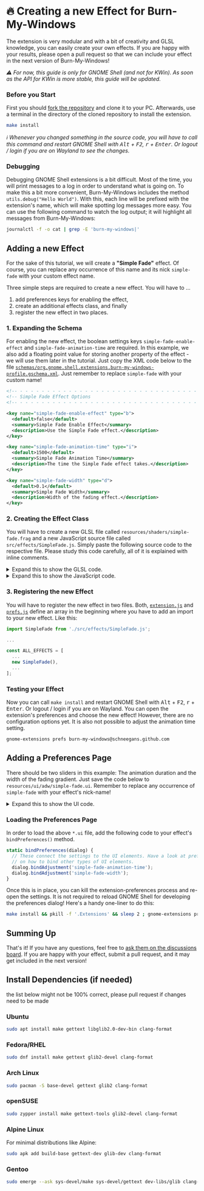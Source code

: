<!--
SPDX-FileCopyrightText: Simon Schneegans <code@simonschneegans.de>
SPDX-License-Identifier: CC-BY-4.0
-->

# 🔥 Creating a new Effect for Burn-My-Windows

The extension is very modular and with a bit of creativity and GLSL knowledge, you can easily create your own effects.
If you are happy with your results, please open a pull request so that we can include your effect in the next version of Burn-My-Windows!

_:warning: For now, this guide is only for GNOME Shell (and not for KWin). As soon as the API for KWin is more stable, this guide will be updated._

### Before you Start

First you should [fork the repository](https://github.com/Schneegans/Burn-My-Windows/fork) and clone it to your PC.
Afterwards, use a terminal in the directory of the cloned repository to install the extension.

```bash
make install
```

_:information_source: Whenever you changed something in the source code, you will have to call this command and restart GNOME Shell with <kbd>Alt</kbd> + <kbd>F2</kbd>, <kbd>r</kbd> + <kbd>Enter</kbd>.
Or logout / login if you are on Wayland to see the changes._

### Debugging

Debugging GNOME Shell extensions is a bit difficult.
Most of the time, you will print messages to a log in order to understand what is going on.
To make this a bit more convenient, Burn-My-Windows includes the method `utils.debug("Hello World")`.
With this, each line will be prefixed with the extension's name, which will make spotting log messages more easy. You can use the following command to watch the log output; it will highlight all messages from Burn-My-Windows:

```bash
journalctl -f -o cat | grep -E 'burn-my-windows|'
```

## Adding a new Effect

For the sake of this tutorial, we will create a **"Simple Fade"** effect.
Of course, you can replace any occurrence of this name and its nick `simple-fade` with your custom effect name.

Three simple steps are required to create a new effect.
You will have to ...

1. add preferences keys for enabling the effect,
2. create an additional effects class, and finally
3. register the new effect in two places.

### 1. Expanding the Schema

For enabling the new effect, the boolean settings keys `simple-fade-enable-effect` and `simple-fade-animation-time` are required.
In this example, we also add a floating point value for storing another property of the effect - we will use them later in the tutorial.
Just copy the XML code below to the file [`schemas/org.gnome.shell.extensions.burn-my-windows-profile.gschema.xml`](../schemas/org.gnome.shell.extensions.burn-my-windows-profile.gschema.xml).
Just remember to replace `simple-fade` with your custom name!

```xml
<!-- - - - - - - - - - - - - - - - - - - - - - - - - - - - - - - - - - - - - - - - -->
<!-- Simple Fade Effect Options                                                    -->
<!-- - - - - - - - - - - - - - - - - - - - - - - - - - - - - - - - - - - - - - - - -->

<key name="simple-fade-enable-effect" type="b">
  <default>false</default>
  <summary>Simple Fade Enable Effect</summary>
  <description>Use the Simple Fade effect.</description>
</key>

<key name="simple-fade-animation-time" type="i">
  <default>1500</default>
  <summary>Simple Fade Animation Time</summary>
  <description>The time the Simple Fade effect takes.</description>
</key>

<key name="simple-fade-width" type="d">
  <default>0.1</default>
  <summary>Simple Fade Width</summary>
  <description>Width of the fading effect.</description>
</key>
```

### 2. Creating the Effect Class

You will have to create a new GLSL file called `resources/shaders/simple-fade.frag` and a new JavaScript source file called `src/effects/SimpleFade.js`.
Simply paste the following source code to the respective file.
Please study this code carefully, all of it is explained with inline comments.

<details>
  <summary>Expand this to show the GLSL code.</summary>

```glsl
//////////////////////////////////////////////////////////////////////////////////////////
//          )                                                   (                       //
//       ( /(   (  (               )    (       (  (  (         )\ )    (  (            //
//       )\()) ))\ )(   (         (     )\ )    )\))( )\  (    (()/( (  )\))(  (        //
//      ((_)\ /((_|()\  )\ )      )\  '(()/(   ((_)()((_) )\ )  ((_)))\((_)()\ )\       //
//      | |(_|_))( ((_)_(_/(    _((_))  )(_))  _(()((_|_)_(_/(  _| |((_)(()((_|(_)      //
//      | '_ \ || | '_| ' \))  | '  \()| || |  \ V  V / | ' \)) _` / _ \ V  V (_-<      //
//      |_.__/\_,_|_| |_||_|   |_|_|_|  \_, |   \_/\_/|_|_||_|\__,_\___/\_/\_//__/      //
//                                 |__/                                                 //
//////////////////////////////////////////////////////////////////////////////////////////

// SPDX-FileCopyrightText: Your Name <your@email.com>
// SPDX-License-Identifier: GPL-3.0-or-later

// The content from common.glsl is automatically prepended to each shader effect. This
// provides the standard input:

// vec2  iTexCoord:     Texture coordinates for retrieving the window input color.
// bool  uIsFullscreen: True if the window is maximized or in fullscreen mode.
// bool  uForOpening:   True if a window-open animation is ongoing, false otherwise.
// float uProgress:     A value which transitions from 0 to 1 during the animation.
// float uDuration:     The duration of the current animation in seconds.
// vec2  uSize:         The size of uTexture in pixels.
// float uPadding:      The empty area around the actual window (e.g. where the shadow
//                      is drawn). For now, this will only be set on GNOME.

// Furthermore, there are two global methods for reading the window input color and
// setting the shader output color. Both methods assume straight alpha:

// vec4 getInputColor(vec2 coords)
// void setOutputColor(vec4 outColor)

// The width of the fading effect is loaded from the settings.
uniform float uFadeWidth;

void main() {
  // Get the color from the window texture.
  vec4 oColor = getInputColor(iTexCoord.st);

  // Radial distance from window edge to the window's center.
  float dist = length(iTexCoord.st - 0.5) * 2.0 / sqrt(2.0);

  // This gradually dissolves from [1..0] from the outside to the center. We
  // switch the direction for opening and closing.
  float progress = uForOpening ? 1.0 - uProgress : uProgress;
  float mask = (1.0 - progress * (1.0 + uFadeWidth) - dist + uFadeWidth) / uFadeWidth;

  // Make the mask smoother.
  mask = smoothstep(0, 1, mask);

  // Apply the mask to the output.
  oColor.a *= mask;

  setOutputColor(oColor);
}
```

</details>

<details>
  <summary>Expand this to show the JavaScript code.</summary>

```javascript
//////////////////////////////////////////////////////////////////////////////////////////
//          )                                                   (                       //
//       ( /(   (  (               )    (       (  (  (         )\ )    (  (            //
//       )\()) ))\ )(   (         (     )\ )    )\))( )\  (    (()/( (  )\))(  (        //
//      ((_)\ /((_|()\  )\ )      )\  '(()/(   ((_)()((_) )\ )  ((_)))\((_)()\ )\       //
//      | |(_|_))( ((_)_(_/(    _((_))  )(_))  _(()((_|_)_(_/(  _| |((_)(()((_|(_)      //
//      | '_ \ || | '_| ' \))  | '  \()| || |  \ V  V / | ' \)) _` / _ \ V  V (_-<      //
//      |_.__/\_,_|_| |_||_|   |_|_|_|  \_, |   \_/\_/|_|_||_|\__,_\___/\_/\_//__/      //
//                                 |__/                                                 //
//////////////////////////////////////////////////////////////////////////////////////////

// SPDX-FileCopyrightText: Your Name <your@email.com>
// SPDX-License-Identifier: GPL-3.0-or-later

"use strict";

import * as utils from "../utils.js";

// We import the ShaderFactory only in the Shell process as it is not required in the
// preferences process. The preferences process does not create any shader instances, it
// only uses the static metadata of the effect.
const ShaderFactory = await utils.importInShellOnly("./ShaderFactory.js");

const _ = await utils.importGettext();

//////////////////////////////////////////////////////////////////////////////////////////
// This effect ...                                                                      //
// <- Please add a description of your effect here ->                                   //
//////////////////////////////////////////////////////////////////////////////////////////

// The effect class can be used to get some metadata (like the effect's name or supported
// GNOME Shell versions), to initialize the respective page of the settings dialog, as
// well as to create the actual shader for the effect.
export default class Effect {
  // The constructor creates a ShaderFactory which will be used by extension.js to create
  // shader instances for this effect. The shaders will be automagically created using the
  // GLSL file in resources/shaders/<nick>.glsl. The callback will be called for each
  // newly created shader instance.
  constructor() {
    this.shaderFactory = new ShaderFactory(Effect.getNick(), (shader) => {
      // Store uniform locations of newly created shaders.
      shader._uFadeWidth = shader.get_uniform_location("uFadeWidth");

      // Write all uniform values at the start of each animation.
      shader.connect("begin-animation", (shader, settings) => {
        shader.set_uniform_float(shader._uFadeWidth, 1, [
          settings.get_double("simple-fade-width"),
        ]);
      });
    });
  }

  // ---------------------------------------------------------------------------- metadata

  // The effect is available on all GNOME Shell versions supported by this extension.
  static getMinShellVersion() {
    return [3, 36];
  }

  // This will be called in various places where a unique identifier for this effect is
  // required. It should match the prefix of the settings keys which store whether the
  // effect is enabled currently (e.g. '*-enable-effect'), and its animation time
  // (e.g. '*-animation-time'). Also, the shader file and the settings UI files should be
  // named likes this.
  static getNick() {
    return "simple-fade";
  }

  // This will be shown in the sidebar of the preferences dialog as well as in the
  // drop-down menus where the user can choose the effect.
  static getLabel() {
    return _("Simple Fade Effect");
  }

  // -------------------------------------------------------------------- API for prefs.js

  // This is called by the preferences dialog whenever a new effect profile is loaded. It
  // binds all user interface elements to the respective settings keys of the profile.
  static bindPreferences(dialog) {
    // Empty for now... Code is added here later in the tutorial!
  }

  // ---------------------------------------------------------------- API for extension.js

  // The getActorScale() is called from extension.js to adjust the actor's size during the
  // animation. This is useful if the effect requires drawing something beyond the usual
  // bounds of the actor. This only works for GNOME 3.38+.
  static getActorScale(settings, forOpening, actor) {
    return { x: 1.0, y: 1.0 };
  }
}
```

</details>

### 3. Registering the new Effect

You will have to register the new effect in two files.
Both, [`extension.js`](../extension.js) and [`prefs.js`](../prefs.js) define an array in the beginning where you have to add an import to your new effect.
Like this:

```javascript
import SimpleFade from './src/effects/SimpleFade.js';

...

const ALL_EFFECTS = [
  ...
  new SimpleFade(),
  ...
];
```

### Testing your Effect

Now you can call `make install` and restart GNOME Shell with <kbd>Alt</kbd> + <kbd>F2</kbd>, <kbd>r</kbd> + <kbd>Enter</kbd>.
Or logout / login if you are on Wayland.
You can open the extension's preferences and choose the new effect!
However, there are no configuration options yet.
It is also not possible to adjust the animation time setting.

```bash
gnome-extensions prefs burn-my-windows@schneegans.github.com
```

## Adding a Preferences Page

There should be two sliders in this example: The animation duration and the width of the fading gradient.
Just save the code below to `resources/ui/adw/simple-fade.ui`.
Remember to replace any occurrence of `simple-fade` with your effect's nick-name!

<details>
  <summary>Expand this to show the UI code.</summary>

```xml
<?xml version="1.0" encoding="UTF-8"?>

<!--
SPDX-FileCopyrightText: Your Name <your@email.com>
SPDX-License-Identifier: GPL-3.0-or-later
-->

<interface domain="burn-my-windows">

  <object class="GtkAdjustment" id="simple-fade-animation-time">
    <property name="upper">3000</property>
    <property name="lower">100</property>
    <property name="step-increment">10</property>
    <property name="page-increment">100</property>
  </object>

  <object class="GtkAdjustment" id="simple-fade-width">
    <property name="upper">1</property>
    <property name="lower">0</property>
    <property name="step-increment">0.01</property>
    <property name="page-increment">0.1</property>
  </object>

  <object class="AdwExpanderRow" id="simple-fade-prefs">

    <child>
      <object class="AdwActionRow">
        <property name="title" translatable="yes">Animation Time [ms]</property>
        <child>
          <object class="GtkScale">
            <property name="valign">center</property>
            <property name="draw-value">1</property>
            <property name="digits">0</property>
            <property name="value-pos">left</property>
            <property name="width-request">300</property>
            <property name="adjustment">simple-fade-animation-time</property>
          </object>
        </child>
        <child>
          <object class="GtkButton" id="reset-simple-fade-animation-time">
            <property name="icon-name">edit-clear-symbolic</property>
            <property name="valign">center</property>
            <property name="tooltip-text" translatable="yes">Reset to Default Value</property>
            <style>
              <class name="flat" />
            </style>
          </object>
        </child>
      </object>
    </child>

    <child>
      <object class="AdwActionRow">
        <property name="title" translatable="yes">Fade Width</property>
        <child>
          <object class="GtkScale">
            <property name="valign">center</property>
            <property name="draw-value">1</property>
            <property name="digits">2</property>
            <property name="value-pos">left</property>
            <property name="width-request">300</property>
            <property name="adjustment">simple-fade-width</property>
          </object>
        </child>
        <child>
          <object class="GtkButton" id="reset-simple-fade-width">
            <property name="icon-name">edit-clear-symbolic</property>
            <property name="valign">center</property>
            <property name="tooltip-text" translatable="yes">Reset to Default Value</property>
            <style>
              <class name="flat" />
            </style>
          </object>
        </child>
      </object>
    </child>

  </object>

</interface>
```

</details>

### Loading the Preferences Page

In order to load the above `*.ui` file, add the following code to your effect's `bindPreferences()` method.

```javascript
static bindPreferences(dialog) {
  // These connect the settings to the UI elements. Have a look at prefs.js
  // on how to bind other types of UI elements.
  dialog.bindAdjustment('simple-fade-animation-time');
  dialog.bindAdjustment('simple-fade-width');
}
```

Once this is in place, you can kill the extension-preferences process and re-open the settings.
It is not required to reload GNOME Shell for developing the preferences dialog!
Here's a handy one-liner to do this:

```bash
make install && pkill -f '.Extensions' && sleep 2 ; gnome-extensions prefs burn-my-windows@schneegans.github.com
```

## Summing Up

That's it!
If you have any questions, feel free to [ask them on the discussions board](https://github.com/Schneegans/Burn-My-Windows/discussions).
If you are happy with your effect, submit a pull request, and it may get included in the next version!


## Install Dependencies (if needed)
the list below might not be 100% correct, please pull request if changes need to be made

### **Ubuntu**
```bash
sudo apt install make gettext libglib2.0-dev-bin clang-format
```

### **Fedora/RHEL**
```bash
sudo dnf install make gettext glib2-devel clang-format
```

### **Arch Linux**
```bash
sudo pacman -S base-devel gettext glib2 clang-format
```

### **openSUSE**
```bash
sudo zypper install make gettext-tools glib2-devel clang-format
```

### **Alpine Linux**
For minimal distributions like Alpine:
```bash
sudo apk add build-base gettext-dev glib-dev clang-format
```

### **Gentoo**
```bash
sudo emerge --ask sys-devel/make sys-devel/gettext dev-libs/glib clang-format
```

